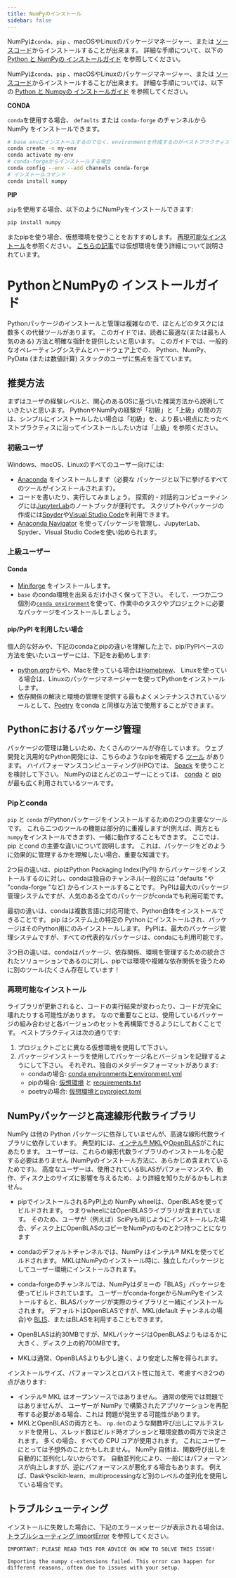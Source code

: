 ```yaml
---
title: NumPyのインストール
sidebar: false
---
```


NumPyは`conda`、`pip` 、macOSやLinuxのパッケージマネージャー、または [ソースコード](https://numpy.org/devdocs/user/building.html)からインストールすることが出来ます。 詳細な手順について、以下の [Python と NumPyの インストールガイド](#python-numpy-install-guide) を参照してください。

NumPyは`conda`、`pip` 、macOSやLinuxのパッケージマネージャー、または [ソースコード](https://numpy.org/devdocs/user/building.html)からインストールすることが出来ます。 詳細な手順については、以下の [Python と Numpyの インストールガイド](#python-numpy-install-guide) を参照してください。

**CONDA**

`conda`を使用する場合、 `defaults` または `conda-forge` のチャンネルから NumPy をインストールできます。

```bash
# base envにインストールするのでなく、environmentを作成するのがベストプラクティスです
conda create -n my-env
conda activate my-env
# conda-forgeからインストールする場合
conda config --env --add channels conda-forge
# インストールコマンド
conda install numpy
```

**PIP**

`pip`を使用する場合、以下のようにNumPyをインストールできます:

```bash
pip install numpy
```
またpipを使う場合、仮想環境を使うことをおすすめします。 [再現可能なインストール](#reproducible-installs)を参照ください。 [こちらの記事](https://dev.to/bowmanjd/python-tools-for-managing-virtual-environments-3bko#howto)では仮想環境を使う詳細について説明されています。


<a name="python-numpy-install-guide"></a>

# PythonとNumPyの インストールガイド

Pythonパッケージのインストールと管理は複雑なので、ほとんどのタスクには数多くの代替ツールがあります。 このガイドでは、読者に最適な(または最も人気のある) 方法と明確な指針を提供したいと思います。 このガイドでは、一般的なオペレーティングシステムとハードウェア上での、 Python、NumPy、PyData (または数値計算) スタックのユーザに焦点を当てています。

## 推奨方法

まずはユーザの経験レベルと、関心のあるOSに基づいた推奨方法から説明していきたいと思います。 PythonやNumPyの経験が「初級」と「上級」の間の方は、シンプルにインストールしたい場合は「初級」を、より長い視点にたったベストプラクティスに沿ってインストールしたい方は「上級」を参照ください。

### 初級ユーザ

Windows、macOS、Linuxのすべてのユーザー向けには:

- [Anaconda](https://www.anaconda.com/distribution/) をインストールします（必要な パッケージと以下に挙げるすべてのツールがインストールされます）。
- コードを書いたり、実行してみましょう。 探索的・対話的コンピューティングには[JupyterLab](https://jupyterlab.readthedocs.io/en/stable/index.html)のノートブックが便利です。 スクリプトやパッケージの作成には[Spyder](https://www.spyder-ide.org/)や[Visual Studio Code](https://code.visualstudio.com/)を利用できます。
- [Anaconda Navigator](https://docs.anaconda.com/anaconda/navigator/) を使ってパッケージを管理し、JupyterLab、Spyder、Visual Studio Codeを使い始められます。


### 上級ユーザー

#### Conda

- [Miniforge](https://github.com/conda-forge/miniforge) をインストールします。
- `base` のconda環境を出来るだけ小さく保って下さい。 そして、一つか二つ個別の[`conda environment`](https://docs.conda.io/projects/conda/en/latest/user-guide/tasks/manage-environments.html)を使って、作業中のタスクやプロジェクトに必要なパッケージをインストールしましょう。

#### pip/PyPI を利用したい場合

個人的な好みや、下記のcondaとpipの違いを理解した上で、pip/PyPIベースの方法を使いたいユーザーには、下記をお勧めします:
- [python.org](https://www.python.org/downloads/)からや、Macを使っている場合は[Homebrew](https://brew.sh/)、 Linuxを使っている場合は、Linuxのパッケージマネージャーを使ってPythonをインストールします。
- 依存関係の解決と環境の管理を提供する最もよくメンテナンスされているツールとして、[Poetry](https://python-poetry.org/) をconda と同様な方法で使用することができます。


## Pythonにおけるパッケージ管理

パッケージの管理は難しいため、たくさんのツールが存在しています。 ウェブ開発と汎用的なPython開発には、こちらのようなpipを補完する [ツール](https://packaging.python.org/guides/tool-recommendations/) があります。 ハイパフォーマンスコンピューティング(HPC)では、 [Spack](https://github.com/spack/spack) を使うことを検討して下さい。 NumPyのほとんどのユーザーにとっては、 [conda](https://conda.io/en/latest/) と [pip](https://pip.pypa.io/en/stable/) が最も広く利用されているツールです。


### Pipとconda

`pip` と `conda` がPythonパッケージをインストールするための2つの主要なツールです。 これら二つのツールの機能は部分的に重複しますが(例えば、両方とも `numpy`をインストールできます)、一緒に動作することもできます。 ここでは、pip とcond の主要な違いについて説明します。 これは、パッケージをどのように効果的に管理するかを理解したい場合、重要な知識です。

2つ目の違いは、pipはPython Packaging Index(PyPI) からパッケージをインストールするのに対し、condaは独自のチャンネル(一般的には "defaults "や "conda-forge "など) からインストールすることです。 PyPIは最大のパッケージ管理システムですが、人気のある全てのパッケージがcondaでも利用可能です。

最初の違いは、condaは複数言語に対応可能で、Python自体をインストールできることです。 pip はシステム上の特定の Python にインストールされ、パッケージはそのPython用にのみインストールします。 PyPIは、最大のパッケージ管理システムですが、すべての代表的なパッケージは、condaにも利用可能です。

3つ目の違いは、condaはパッケージ、依存関係、環境を管理するための統合されたソリューションであるのに対し、pipでは環境や複雑な依存関係を扱うために別のツール(たくさん存在しています！

<a name="reproducible-installs"></a>

### 再現可能なインストール

ライブラリが更新されると、コードの実行結果が変わったり、コードが完全に 壊れたりする可能性があります。 なので重要なことは、使用しているパッケージの組み合わせと各バージョンのセットを再構築できるようにしておくことです。 ベストプラクティスは次の通りです:

1. プロジェクトごとに異なる仮想環境を使用して下さい。
2. パッケージインストーラを使用してパッケージ名とバージョンを記録するようにして下さい。 それぞれ、独自のメタデータフォーマットがあります:
   - condaの場合: [conda environmentsとenvironment.yml](https://docs.conda.io/projects/conda/en/latest/user-guide/tasks/manage-environments.html)
   - pipの場合: [仮想環境](https://docs.python.org/3/tutorial/venv.html) と [requirements.txt](https://pip.readthedocs.io/en/latest/user_guide/#requirements-files)
   - poetryの場合: [仮想環境とpyproject.toml](https://python-poetry.org/docs/basic-usage/)



## NumPyパッケージと高速線形代数ライブラリ

NumPy は他の Python パッケージに依存していませんが、高速な線形代数ライブラリに依存しています。 典型的には、[インテル® MKL](https://software.intel.com/en-us/mkl)や[OpenBLAS](https://www.openblas.net/)がこれにあたります。 ユーザーは、これらの線形代数ライブラリのインストールを心配する必要はありません (NumPyのインストール方法に、あらかじめ含まれているためです)。 高度なユーザーは、使用されているBLASがパフォーマンスや、動作、ディスク上のサイズに影響を与えるため、より詳細を知りたがるかもしれません。

- pipでインストールされるPyPI上の NumPy wheelは、OpenBLASを使ってビルドされます。 つまりwheelにはOpenBLASライブラリが含まれています。 そのため、ユーザが（例えば）SciPyも同じようにインストールした場合、ディスク上にOpenBLASのコピーをNumPyのものと2つ持つことになります

- condaのデフォルトチャンネルでは、NumPy はインテル® MKLを使ってビルドされます。 MKLはNumPyのインストール時に、独立したパッケージとしてユーザー環境にインストールされます。

- conda-forgeのチャンネルでは、NumPyはダミーの「BLAS」パッケージを使ってビルドされています。 ユーザーがconda-forgeからNumPyをインストールすると、BLASパッケージが実際のライブラリと一緒にインストールされます。 デフォルトはOpenBLASですが、MKL(default チャンネルの場合)や [BLIS](https://github.com/flame/blis)、またはBLASを利用することもできます。

- OpenBLASは約30MBですが、MKLパッケージはOpenBLASよりもはるかに大きく、ディスク上の約700MBです。

- MKLは通常、OpenBLASよりも少し速く、より安定した解を得られます。

インストールサイズ、パフォーマンスとロバスト性に加えて、考慮すべき2つの点があります:

- インテル® MKL はオープンソースではありません。 通常の使用では問題ではありませんが、 ユーザーが NumPy で構築されたアプリケーションを再配布する必要がある場合、これは 問題が発生する可能性があります。
- MKLとOpenBLASの両方とも、 <code>np.dot</code>のような関数呼び出しにマルチスレッドを使用し、スレッド数はビルド時オプションと環境変数の両方で決定されます。 多くの場合、すべての CPU コアが使用されます。 これにユーザーにとっては予想外のことかもしれません。 NumPy 自体は、関数呼び出しを自動的に並列化しないからです。 自動並列化により、一般にはパフォーマンスが向上しますが、逆にパフォーマンスが悪化する場合もあります。 例えば、Daskやscikit-learn、multiprocessingなど別のレベルの並列化を使用している場合です。


## トラブルシューティング

インストールに失敗した場合に、下記のエラーメッセージが表示される場合は、 <a href="https://numpy.org/doc/stable/user/troubleshooting-importerror.html">トラブルシューティング ImportError</a> を参照してください。

```
IMPORTANT: PLEASE READ THIS FOR ADVICE ON HOW TO SOLVE THIS ISSUE!

Importing the numpy c-extensions failed. This error can happen for different reasons, often due to issues with your setup.
```

